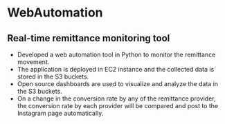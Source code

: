# WebAutomation

## Real-time remittance monitoring tool
* Developed a web automation tool in Python to monitor the remittance movement.
* The application is deployed in EC2 instance and the collected data is stored in the S3 buckets.
* Open source dashboards are used to visualize and analyze the data in the S3 buckets.
* On a change in the conversion rate by any of the remittance provider, the conversion rate by each provider will be compared and post to the Instagram page automatically.
